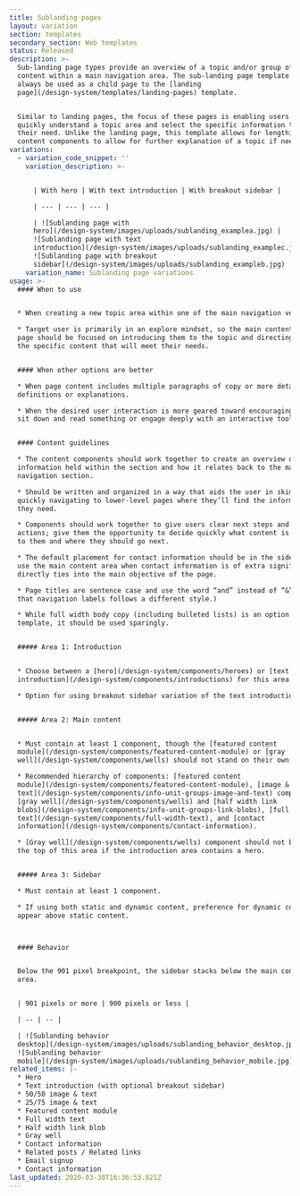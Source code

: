 ```yaml
---
title: Sublanding pages
layout: variation
section: templates
secondary_section: Web templates
status: Released
description: >-
  Sub-landing page types provide an overview of a topic and/or group of related
  content within a main navigation area. The sub-landing page template should
  always be used as a child page to the [landing
  page](/design-system/templates/landing-pages) template.


  Similar to landing pages, the focus of these pages is enabling users to
  quickly understand a topic area and select the specific information that meets
  their need. Unlike the landing page, this template allows for lengthier
  content components to allow for further explanation of a topic if needed.
variations:
  - variation_code_snippet: ''
    variation_description: >-


      | With hero | With text introduction | With breakout sidebar |

      | --- | --- | --- | 

      | ![Sublanding page with
      hero](/design-system/images/uploads/sublanding_examplea.jpg) |
      ![Sublanding page with text
      introduction](/design-system/images/uploads/sublanding_examplec.jpg) |
      ![Sublanding page with breakout
      sidebar](/design-system/images/uploads/sublanding_exampleb.jpg) |
    variation_name: Sublanding page variations
usage: >-
  #### When to use


  * When creating a new topic area within one of the main navigation verticals.

  * Target user is primarily in an explore mindset, so the main content of this
  page should be focused on introducing them to the topic and directing them to
  the specific content that will meet their needs.


  #### When other options are better

  * When page content includes multiple paragraphs of copy or more detailed
  definitions or explanations.

  * When the desired user interaction is more geared toward encouraging users to
  sit down and read something or engage deeply with an interactive tool.


  #### Content guidelines

  * The content components should work together to create an overview of the
  information held within the section and how it relates back to the main
  navigation section.

  * Should be written and organized in a way that aids the user in skimming and
  quickly navigating to lower-level pages where they’ll find the information
  they need.

  * Components should work together to give users clear next steps and calls to
  actions; give them the opportunity to decide quickly what content is relevant
  to them and where they should go next.

  * The default placement for contact information should be in the sidebar. Only
  use the main content area when contact information is of extra significance or
  directly ties into the main objective of the page.

  * Page titles are sentence case and use the word “and” instead of “&”. (Note
  that navigation labels follows a different style.)

  * While full width body copy (including bulleted lists) is an option in this
  template, it should be used sparingly.


  ##### Area 1: Introduction


  * Choose between a [hero](/design-system/components/heroes) or [text
  introduction](/design-system/components/introductions) for this area.

  * Option for using breakout sidebar variation of the text introduction.


  ##### Area 2: Main content


  * Must contain at least 1 component, though the [featured content
  module](/design-system/components/featured-content-module) or [gray
  well](/design-system/components/wells) should not stand on their own.

  * Recommended hierarchy of components: [featured content
  module](/design-system/components/featured-content-module), [image &
  text](/design-system/components/info-unit-groups-image-and-text) components,
  [gray well](/design-system/components/wells) and [half width link
  blobs](/design-system/components/info-unit-groups-link-blobs), [full width
  text](/design-system/components/full-width-text), and [contact
  information](/design-system/components/contact-information).

  * [Gray well](/design-system/components/wells) component should not be used at
  the top of this area if the introduction area contains a hero.


  ##### Area 3: Sidebar

  * Must contain at least 1 component.

  * If using both static and dynamic content, preference for dynamic content to
  appear above static content.



  #### Behavior


  Below the 901 pixel breakpoint, the sidebar stacks below the main content
  area.


  | 901 pixels or more | 900 pixels or less |

  | -- | -- | 

  | ![Sublanding behavior
  desktop](/design-system/images/uploads/sublanding_behavior_desktop.jpg) |
  ![Sublanding behavior
  mobile](/design-system/images/uploads/sublanding_behavior_mobile.jpg) |
related_items: |-
  * Hero
  * Text introduction (with optional breakout sidebar)
  * 50/50 image & text
  * 25/75 image & text
  * Featured content module
  * Full width text
  * Half width link blob
  * Gray well
  * Contact information
  * Related posts / Related links
  * Email signup
  * Contact information
last_updated: 2020-03-30T16:36:53.821Z
---
```

